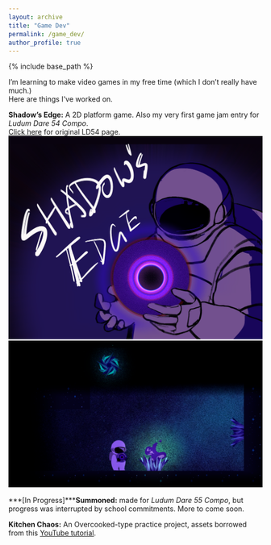 ```yaml
---
layout: archive
title: "Game Dev"
permalink: /game_dev/
author_profile: true
---
```


{% include base_path %}

I’m learning to make video games in my free time (which I don’t really have much.)<br>
Here are things I've worked on.

**Shadow’s Edge:** A 2D platform game. Also my very first game jam entry for *Ludum Dare 54 Compo*.<br>
[Click here](https://ldjam.com/events/ludum-dare/54/shadows-edge) for original LD54 page.
![LD54 Cover](images/LD54_cover.png) ![LD54 1](images/LD54_1.png)

***[In Progress]*****Summoned:** made for *Ludum Dare 55 Compo*, but progress was interrupted by school commitments. More to come soon. 


**Kitchen Chaos:** An Overcooked-type practice project, assets borrowed from this [YouTube tutorial](https://www.youtube.com/watch?v=AmGSEH7QcDg).